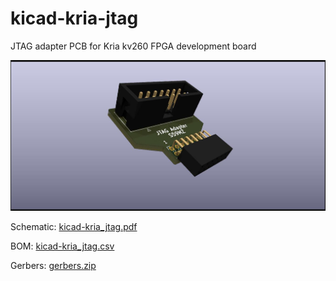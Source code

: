 # kicad-kria-jtag
JTAG adapter PCB for Kria kv260 FPGA development board

![alt text](https://github.com/s59mz/kicad-kria-jtag/blob/main/kicad-kria-jtag_3d.jpg)

Schematic:
[kicad-kria_jtag.pdf](kicad-kria_jtag.pdf)

BOM:
[kicad-kria_jtag.csv](kicad-kria_jtag.csv)

Gerbers:
[gerbers.zip](https://github.com/s59mz/kicad-kria_jtag/raw/main/gerbers.zip)

